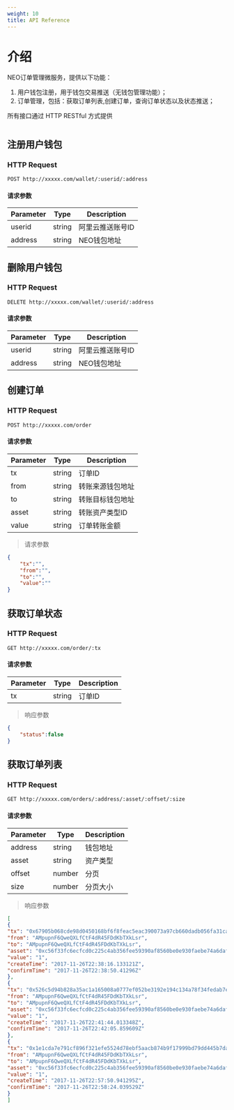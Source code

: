 ```yaml
---
weight: 10
title: API Reference
---
```




# 介绍

NEO订单管理微服务，提供以下功能：

1. 用户钱包注册，用于钱包交易推送（无钱包管理功能）；
2. 订单管理，包括：获取订单列表,创建订单，查询订单状态以及状态推送；

所有接口通过 HTTP RESTful 方式提供

# 

## 注册用户钱包

### HTTP Request

`POST http://xxxxx.com/wallet/:userid/:address` 

#### 请求参数


Parameter | Type | Description
--------- | ------- | -----------
userid|string|阿里云推送账号ID
address|string|NEO钱包地址

## 删除用户钱包

### HTTP Request

`DELETE http://xxxxx.com/wallet/:userid/:address` 

#### 请求参数


Parameter | Type | Description
--------- | ------- | -----------
userid|string|阿里云推送账号ID
address|string|NEO钱包地址

## 创建订单

### HTTP Request

`POST http://xxxxx.com/order` 

#### 请求参数


Parameter | Type | Description
--------- | ------- | -----------
tx|string|订单ID
from|string|转账来源钱包地址
to|string|转账目标钱包地址
asset|string|转账资产类型ID
value|string|订单转账金额

> 请求参数

```json
{
    "tx":"",
    "from":"",
    "to":"",
    "value":""
}
```
## 获取订单状态

### HTTP Request

`GET http://xxxxx.com/order/:tx` 

#### 请求参数


Parameter | Type | Description
--------- | ------- | -----------
tx|string|订单ID

> 响应参数

```json
{
    "status":false
}
```

## 获取订单列表

### HTTP Request

`GET http://xxxxx.com/orders/:address/:asset/:offset/:size` 

#### 请求参数


Parameter | Type | Description
--------- | ------- | -----------
address|string|钱包地址
asset|string|资产类型
offset|number|分页
size|number|分页大小

> 响应参数

```json
[
{
"tx": "0x67905b068cde98d0450168bf6f8feac5eac390073a97cb660dadb056fa31ca11",
"from": "AMpupnF6QweQXLfCtF4dR45FDdKbTXkLsr",
"to": "AMpupnF6QweQXLfCtF4dR45FDdKbTXkLsr",
"asset": "0xc56f33fc6ecfcd0c225c4ab356fee59390af8560be0e930faebe74a6daff7c9b",
"value": "1",
"createTime": "2017-11-26T22:38:16.133121Z",
"confirmTime": "2017-11-26T22:38:50.41296Z"
},
{
"tx": "0x526c5d94b828a35ac1a165008a0777ef052be3192e194c134a78f34fedab7e36",
"from": "AMpupnF6QweQXLfCtF4dR45FDdKbTXkLsr",
"to": "AMpupnF6QweQXLfCtF4dR45FDdKbTXkLsr",
"asset": "0xc56f33fc6ecfcd0c225c4ab356fee59390af8560be0e930faebe74a6daff7c9b",
"value": "1",
"createTime": "2017-11-26T22:41:44.013348Z",
"confirmTime": "2017-11-26T22:42:05.859609Z"
},
{
"tx": "0x1e1cda7e791cf896f321efe5524d78ebf5aacb874b9f17999bd79dd445b7dac3",
"from": "AMpupnF6QweQXLfCtF4dR45FDdKbTXkLsr",
"to": "AMpupnF6QweQXLfCtF4dR45FDdKbTXkLsr",
"asset": "0xc56f33fc6ecfcd0c225c4ab356fee59390af8560be0e930faebe74a6daff7c9b",
"value": "1",
"createTime": "2017-11-26T22:57:50.941295Z",
"confirmTime": "2017-11-26T22:58:24.039529Z"
}
]
```


